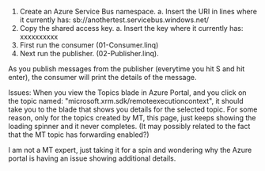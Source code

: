 1. Create an Azure Service Bus namespace. 
   a. Insert the URI in lines where it currently has: sb://anothertest.servicebus.windows.net/
2. Copy the shared access key.
   a. Insert the key where it currently has: xxxxxxxxxx
3. First run the consumer (01-Consumer.linq)
4. Next run the publisher. (02-Publisher.linq).

As you publish messages from the publisher (everytime you hit S and hit enter), the consumer will print the details of the message.

Issues:
When you view the Topics blade in Azure Portal, and you click on the topic named: "microsoft.xrm.sdk/remoteexecutioncontext", it should take you to the blade that shows you details for the selected topic. For some reason, only for the topics created by MT, this page, just keeps showing the loading spinner and it never completes. (It may possibly related to the fact that the MT topic has forwarding enabled?)

I am not a MT expert, just taking it for a spin and wondering why the Azure portal is having an issue showing additional details.
